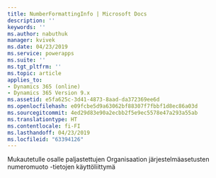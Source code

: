 ```yaml
---
title: NumberFormattingInfo | Microsoft Docs
description: ''
keywords: ''
ms.author: nabuthuk
manager: kvivek
ms.date: 04/23/2019
ms.service: powerapps
ms.suite: ''
ms.tgt_pltfrm: ''
ms.topic: article
applies_to:
- Dynamics 365 (online)
- Dynamics 365 Version 9.x
ms.assetid: e5fa625c-3d41-4873-8aad-da372369ee6d
ms.openlocfilehash: e09fcbe5d9a63062bf88307f7fbbf1d8ec86a03d
ms.sourcegitcommit: 4ed29d83e90a2ecbb2f5e9ec5578e47a293a55ab
ms.translationtype: HT
ms.contentlocale: fi-FI
ms.lasthandoff: 04/23/2019
ms.locfileid: "63394126"
---
```

Mukautetulle osalle paljastettujen Organisaation järjestelmäasetusten numeromuoto -tietojen käyttöliittymä
